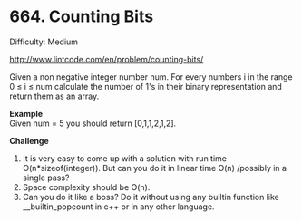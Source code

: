 # 664. Counting Bits

Difficulty: Medium

http://www.lintcode.com/en/problem/counting-bits/

Given a non negative integer number num. For every numbers i in the range 0 ≤ i ≤ num calculate the number of 1's in their binary representation and return them as an array.

**Example**  
Given num = 5 you should return [0,1,1,2,1,2].

**Challenge**  
1. It is very easy to come up with a solution with run time O(n*sizeof(integer)). But can you do it in linear time O(n) /possibly in a single pass?
2. Space complexity should be O(n).
3. Can you do it like a boss? Do it without using any builtin function like __builtin_popcount in c++ or in any other language.